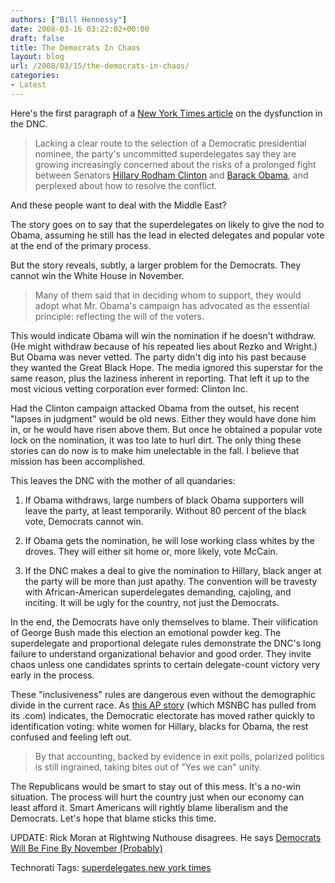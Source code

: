 ```yaml
---
authors: ["Bill Hennessy"]
date: 2008-03-16 03:22:02+00:00
draft: false
title: The Democrats In Chaos
layout: blog
url: /2008/03/15/the-democrats-in-chaos/
categories:
- Latest
---
```


Here's the first paragraph of a [New York Times article](https://www.nytimes.com/2008/03/16/us/politics/16delegates.html?_r=1&hp&oref=slogin) on the dysfunction in the DNC.

 

>   
> 
> Lacking a clear route to the selection of a Democratic presidential nominee, the party's uncommitted superdelegates say they are growing increasingly concerned about the risks of a prolonged fight between Senators [Hillary Rodham Clinton](https://topics.nytimes.com/top/reference/timestopics/people/c/hillary_rodham_clinton/index.html?inline=nyt-per) and [Barack Obama](https://topics.nytimes.com/top/reference/timestopics/people/o/barack_obama/index.html?inline=nyt-per), and perplexed about how to resolve the conflict.
> 
> 

 

And these people want to deal with the Middle East?

 

The story goes on to say that the superdelegates on likely to give the nod to Obama, assuming he still has the lead in elected delegates and popular vote at the end of the primary process. 

 

But the story reveals, subtly, a larger problem for the Democrats. They cannot win the White House in November. 

 

>   
> 
> Many of them said that in deciding whom to support, they would adopt what Mr. Obama's campaign has advocated as the essential principle: reflecting the will of the voters.
> 
> 

 

This would indicate Obama will win the nomination if he doesn't withdraw. (He might withdraw because of his repeated lies about Rezko and Wright.) But Obama was never vetted. The party didn't dig into his past because they wanted the Great Black Hope. The media ignored this superstar for the same reason, plus the laziness inherent in reporting. That left it up to the most vicious vetting corporation ever formed: Clinton Inc.

 

Had the Clinton campaign attacked Obama from the outset, his recent "lapses in judgment" would be old news. Either they would have done him in, or he would have risen above them. But once he obtained a popular vote lock on the nomination, it was too late to hurl dirt. The only thing these stories can do now is to make him unelectable in the fall. I believe that mission has been accomplished.

 

This leaves the DNC with the mother of all quandaries:

 

1. If Obama withdraws, large numbers of black Obama supporters will leave the party, at least temporarily. Without 80 percent of the black vote, Democrats cannot win.

 

2. If Obama gets the nomination, he will lose working class whites by the droves. They will either sit home or, more likely, vote McCain.

 

3. If the DNC makes a deal to give the nomination to Hillary, black anger at the party will be more than just apathy. The convention will be travesty with African-American superdelegates demanding, cajoling, and inciting. It will be ugly for the country, not just the Democrats.

 

In the end, the Democrats have only themselves to blame. Their vilification of George Bush made this election an emotional powder keg. The superdelegate and proportional delegate rules demonstrate the DNC's long failure to understand organizational behavior and good order. They invite chaos unless one candidates sprints to certain delegate-count victory very early in the process.

 

These "inclusiveness" rules are dangerous even without the demographic divide in the current race. As [this AP story](https://apnews.myway.com/article/20080315/D8VE2FOG0.html) (which MSNBC has pulled from its .com) indicates, the Democratic electorate has moved rather quickly to identification voting: white women for Hillary, blacks for Obama, the rest confused and feeling left out.

 

>   
> 
> By that accounting, backed by evidence in exit polls, polarized politics is still ingrained, taking bites out of "Yes we can" unity.
> 
> 

 

The Republicans would be smart to stay out of this mess. It's a no-win situation. The process will hurt the country just when our economy can least afford it. Smart Americans will rightly blame liberalism and the Democrats. Let's hope that blame sticks this time. 

 

UPDATE: Rick Moran at Rightwing Nuthouse disagrees. He says [Democrats Will Be Fine By November (Probably)](https://rightwingnuthouse.com/archives/2008/03/15/democrats-will-be-fine-by-november-probably/)

 

Technorati Tags: [superdelegates](https://technorati.com/tags/superdelegates),[new york times](https://technorati.com/tags/new%20york%20times)
